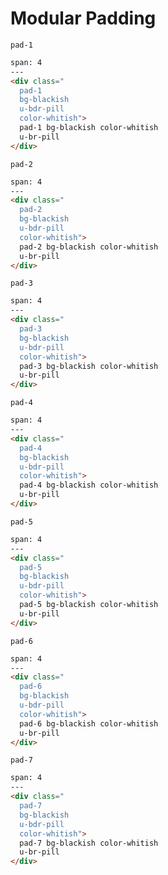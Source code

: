 # Modular Padding

`pad-1`

```html
span: 4
---
<div class="
  pad-1
  bg-blackish
  u-bdr-pill
  color-whitish">
  pad-1 bg-blackish color-whitish
  u-br-pill
</div>
```

`pad-2`

```html
span: 4
---
<div class="
  pad-2
  bg-blackish
  u-bdr-pill
  color-whitish">
  pad-2 bg-blackish color-whitish
  u-br-pill
</div>
```

`pad-3`

```html
span: 4
---
<div class="
  pad-3
  bg-blackish
  u-bdr-pill
  color-whitish">
  pad-3 bg-blackish color-whitish
  u-br-pill
</div>
```

`pad-4`

```html
span: 4
---
<div class="
  pad-4
  bg-blackish
  u-bdr-pill
  color-whitish">
  pad-4 bg-blackish color-whitish
  u-br-pill
</div>
```

`pad-5`

```html
span: 4
---
<div class="
  pad-5
  bg-blackish
  u-bdr-pill
  color-whitish">
  pad-5 bg-blackish color-whitish
  u-br-pill
</div>
```

`pad-6`

```html
span: 4
---
<div class="
  pad-6
  bg-blackish
  u-bdr-pill
  color-whitish">
  pad-6 bg-blackish color-whitish
  u-br-pill
</div>
```

`pad-7`

```html
span: 4
---
<div class="
  pad-7
  bg-blackish
  u-bdr-pill
  color-whitish">
  pad-7 bg-blackish color-whitish
  u-br-pill
</div>
```